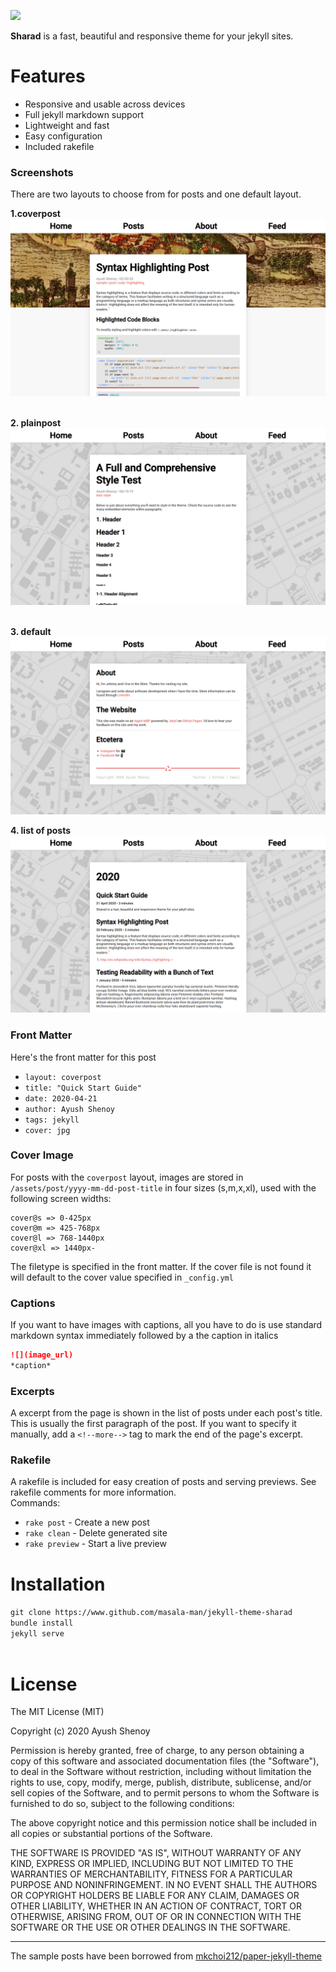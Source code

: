 ![](https://cdn.discordapp.com/attachments/730969252865245267/734106565241733180/github-cover.png)

**Sharad** is a fast, beautiful and responsive theme for your jekyll sites.

# Features

- Responsive and usable across devices
- Full jekyll markdown support
- Lightweight and fast
- Easy configuration
- Included rakefile

### Screenshots

There are two layouts to choose from for posts and one default layout.

**1.coverpost**
![](/assets/img/coverpost.png)  
<br>

**2. plainpost**
![](/assets/img/plainpost.png)  
<br>

**3. default**
![](/assets/img/default.png)
<br>

**4. list of posts**
![](/assets/img/posts.png)

### Front Matter

Here's the front matter for this post

- `layout: coverpost`
- `title: "Quick Start Guide"`
- `date: 2020-04-21`
- `author: Ayush Shenoy`
- `tags: jekyll`
- `cover: jpg`

### Cover Image

For posts with the `coverpost` layout, images are stored in `/assets/post/yyyy-mm-dd-post-title` in four sizes (s,m,x,xl), used with the following screen widths:   
```
cover@s => 0-425px 
cover@m => 425-768px  
cover@l => 768-1440px  
cover@xl => 1440px-
```  

The filetype is specified in the front matter. If the cover file is not found it will default to the cover value specified in `_config.yml`

### Captions

If you want to have images with captions, all you have to do is use standard markdown syntax immediately followed by a the caption in italics

```md
![](image_url)
*caption*
```

### Excerpts

A excerpt from the page is shown in the list of posts under each post's title. This is usually the first paragraph of the post. If you want to specify it manually, add a `<!--more-->` tag to mark the end of the page's excerpt.

### Rakefile

A rakefile is included for easy creation of posts and serving previews. See rakefile comments for more information.   
Commands:  
- `rake post` - Create a new post
- `rake clean` - Delete generated site
- `rake preview` - Start a live preview

# Installation

`git clone https://www.github.com/masala-man/jekyll-theme-sharad`  
`bundle install`  
`jekyll serve`  <br><br>

# License

The MIT License (MIT)

Copyright (c) 2020 Ayush Shenoy

Permission is hereby granted, free of charge, to any person obtaining a copy
of this software and associated documentation files (the "Software"), to deal
in the Software without restriction, including without limitation the rights
to use, copy, modify, merge, publish, distribute, sublicense, and/or sell
copies of the Software, and to permit persons to whom the Software is
furnished to do so, subject to the following conditions:

The above copyright notice and this permission notice shall be included in all
copies or substantial portions of the Software.

THE SOFTWARE IS PROVIDED "AS IS", WITHOUT WARRANTY OF ANY KIND, EXPRESS OR
IMPLIED, INCLUDING BUT NOT LIMITED TO THE WARRANTIES OF MERCHANTABILITY,
FITNESS FOR A PARTICULAR PURPOSE AND NONINFRINGEMENT. IN NO EVENT SHALL THE
AUTHORS OR COPYRIGHT HOLDERS BE LIABLE FOR ANY CLAIM, DAMAGES OR OTHER
LIABILITY, WHETHER IN AN ACTION OF CONTRACT, TORT OR OTHERWISE, ARISING FROM,
OUT OF OR IN CONNECTION WITH THE SOFTWARE OR THE USE OR OTHER DEALINGS IN THE
SOFTWARE.

----

The sample posts have been borrowed from [mkchoi212/paper-jekyll-theme](https://github.com/mkchoi212/paper-jekyll-theme)
